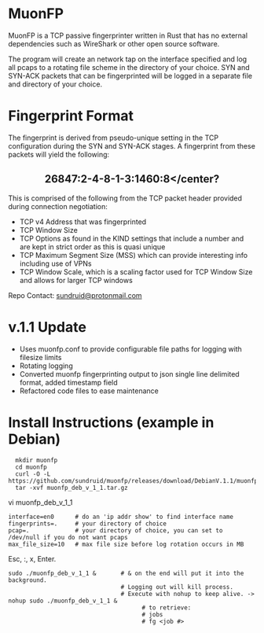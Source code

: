 # MuonFP
MuonFP is a TCP passive fingerprinter written in Rust that has no external dependencies such as WireShark or other open source software.  

The program will create an network tap on the interface specified and log all pcaps to a rotating file scheme in the directory of your choice. SYN and SYN-ACK packets that can be fingerprinted will be logged in a separate file and directory of your choice.

# Fingerprint Format
The fingerprint is derived from pseudo-unique setting in the TCP configuration during the SYN and SYN-ACK stages. A fingerprint from these packets will yield the following:

## <center>**26847:2-4-8-1-3:1460:8**</center?


This is comprised of the following from the TCP packet header provided during connection negotiation:  

- TCP v4 Address that was fingerprinted  
- TCP Window Size  
- TCP Options as found in the KIND settings that include a number and are kept in strict order as this is quasi unique
- TCP Maximum Segment Size (MSS) which can provide interesting info including use of VPNs
- TCP Window Scale, which is a scaling factor used for TCP Window Size and allows for larger TCP windows

Repo Contact: sundruid@protonmail.com

# v.1.1 Update

- Uses muonfp.conf to provide configurable file paths for logging with filesize limits
- Rotating logging
- Converted muonfp fingerprinting output to json single line delimited format, added timestamp field
- Refactored code files to ease maintenance

# Install Instructions (example in Debian)

      mkdir muonfp  
      cd muonfp   
      curl -O -L https://github.com/sundruid/muonfp/releases/download/DebianV.1.1/muonfp_deb_v_1_1.tar.gz 
      tar -xvf muonfp_deb_v_1_1.tar.gz  
   
vi muonfp_deb_v_1_1

    interface=en0      # do an 'ip addr show' to find interface name
    fingerprints=.     # your directory of choice
    pcap=.             # your directory of choice, you can set to /dev/null if you do not want pcaps
    max_file_size=10   # max file size before log rotation occurs in MB

Esc, :, x, Enter. 

    sudo ./muonfp_deb_v_1_1 &       # & on the end will put it into the background. 
                                    # Logging out will kill process. 
                                    # Execute with nohup to keep alive. -> nohup sudo ./muonfp_deb_v_1_1 &
                                          # to retrieve:
                                          # jobs
                                          # fg <job #>
